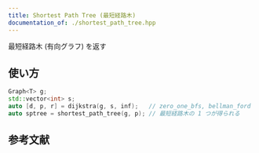 ```yaml
---
title: Shortest Path Tree (最短経路木)
documentation_of: ./shortest_path_tree.hpp
---
```


最短経路木 (有向グラフ) を返す

## 使い方

```cpp
Graph<T> g;
std::vector<int> s;
auto [d, p, r] = dijkstra(g, s, inf);   // zero_one_bfs, bellman_ford でも OK
auto sptree = shortest_path_tree(g, p); // 最短経路木の 1 つが得られる
```

## 参考文献
